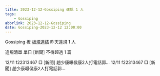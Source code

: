 ```yaml
---
title: 2023-12-12-Gossiping 違規 1 人
tags:
    - Gossiping
abbrlink: 2023-12-12-Gossiping
date: Gossiping-2023-12-12 12:00:00
---
```

Gossiping 板 [板規連結](https://www.ptt.cc/bbs/Gossiping/M.1637425085.A.07D.html)
昨天違規 1 人
<!-- more -->

違規清單
單日 [新聞] 不得超過 1 篇

12/11 f22313467 □ [新聞] 趙少康曝侯康2人打電話郭…
12/11 f22313467 □ [新聞] 趙少康曝侯康2人打電話郭…